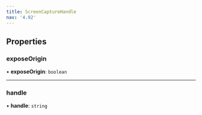 ```yaml
---
title: ScreenCaptureHandle
nav: '4.92'
---
```


## Properties

### exposeOrigin

• **exposeOrigin**: `boolean`

---

### handle

• **handle**: `string`
